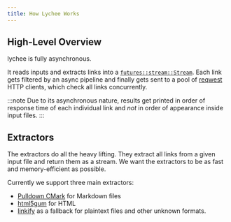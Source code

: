 ```yaml
---
title: How Lychee Works
---
```


## High-Level Overview

lychee is fully asynchronous.

It reads inputs and extracts links into a [`futures::stream::Stream`](https://docs.rs/futures/latest/futures/stream/trait.Stream.html).
Each link gets filtered by an async pipeline and finally gets sent to a pool of
[reqwest](https://github.com/seanmonstar/reqwest) HTTP clients, which check all links concurrently.

:::note
Due to its asynchronous nature, results get printed in order of response time
of each individual link and _not_ in order of appearance inside input files.
:::

## Extractors

The extractors do all the heavy lifting.
They extract all links from a given input file and return them as a stream.
We want the extractors to be as fast and memory-efficient as possible.

Currently we support three main extractors:

- [Pulldown CMark](https://github.com/raphlinus/pulldown-cmark) for Markdown files
- [html5gum](https://github.com/untitaker/html5gum) for HTML
- [linkify](https://github.com/robinst/linkify) as a fallback for plaintext files and other unknown formats.
